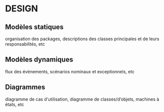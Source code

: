# DESIGN

## Modèles statiques
organisation des packages, descriptions des classes principales et de leurs responsabilités, etc

## Modèles dynamiques
flux des événements, scénarios nominaux et exceptionnels, etc

## Diagrammes
diagramme de cas d'utilisation, diagramme de classes/d’objets, machines à états, etc
